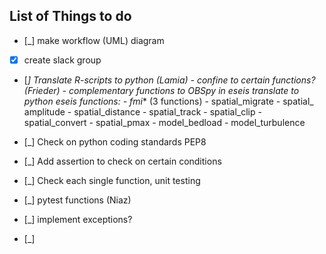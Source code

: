 ## List of Things to do

- [_] make workflow (UML) diagram
- [x] create slack group
- [_] Translate R-scripts to python (Lamia)
        - confine to certain functions? (Frieder)
        - complementary functions to OBSpy in eseis translate to python
            eseis functions:
                - fmi_* (3 functions)
                - spatial_migrate
                - spatial_ amplitude
                - spatial_distance
                - spatial_track
                - spatial_clip
                - spatial_convert
                - spatial_pmax
                - model_bedload
                - model_turbulence

- [_] Check on python coding standards PEP8
- [_] Add assertion to check on certain conditions
- [_] Check each single function, unit testing
- [_] pytest functions (Niaz)
- [_] implement exceptions?
- [_] 

